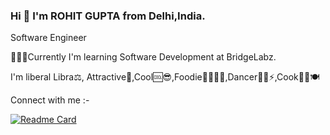 ### Hi 👋 I'm  ROHIT GUPTA from Delhi,India.
Software Engineer


🎇✨✨Currently I'm learning Software Development at BridgeLabz.

 I'm liberal Libra⚖️, Attractive🧲,Cool🆒😎,Foodie🍕🍒🍌🍩,Dancer🕺🕺⚡,Cook👨‍🍳🍽️

Connect with me :-



<!--
**RohitGupta8/RohitGupta8** is a ✨ _special_ ✨ repository because its `README.md` (this file) appears on your GitHub profile.

Here are some ideas to get you started:

- 🔭 I’m currently working on ...
- 🌱 I’m currently learning ...
- 👯 I’m looking to collaborate on ...
- 🤔 I’m looking for help with ...
- 💬 Ask me about ...
- 📫 How to reach me: ...
- 😄 Pronouns: ...
- ⚡ Fun fact: ...
-->
[![Readme Card](https://github-readme-stats.vercel.app/api/pin/?username=RohitGupta8&repo=github-readme-stats)](https://github.com/RohitGupta8/github-readme-stats)
